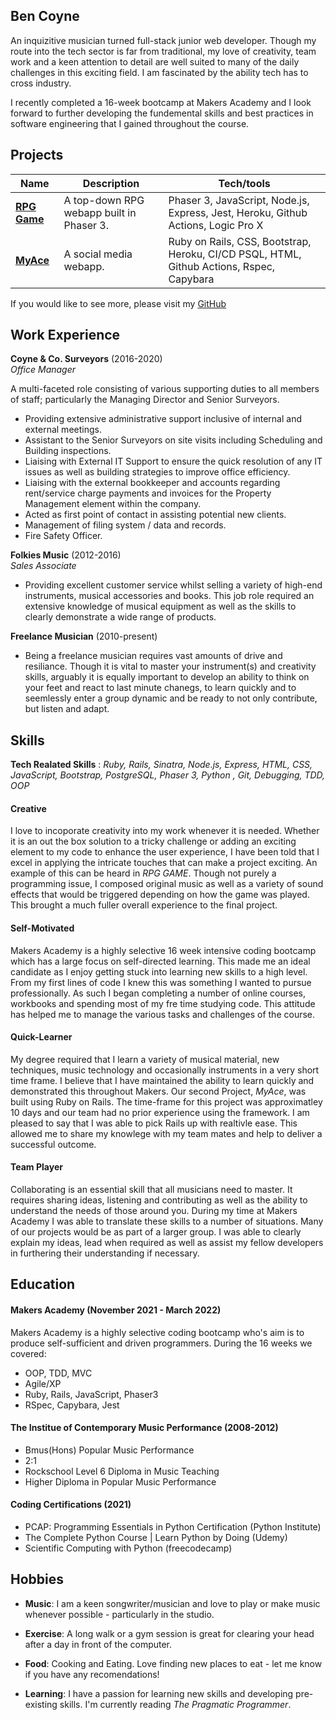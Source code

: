 ## Ben Coyne

An inquizitive musician turned full-stack junior web developer. Though my route into the tech sector is far from traditional, my love of creativity, team work and a keen attention to detail are well suited to many of the daily challenges in this exciting field. I am fascinated by the ability tech has to cross industry.

I recently completed a 16-week bootcamp at Makers Academy and I look forward to further developing the fundemental skills and best practices in software engineering that I gained throughout the course.

## Projects

| Name                         | Description       | Tech/tools        |
| ---------------------------- | ----------------- | ----------------- |
|**<a href="https://github.com/BenCoyne/RPG-Game">RPG Game</a>**            | A top-down RPG webapp built in Phaser 3. | Phaser 3, JavaScript, Node.js, Express, Jest, Heroku, Github Actions, Logic Pro X  |
| **<a href ="https://github.com/BenCoyne/Team-myAce-acebook-rails-template">MyAce</a>** | A social media webapp. | Ruby on Rails, CSS, Bootstrap, Heroku, CI/CD PSQL, HTML, Github Actions, Rspec, Capybara               |

If you would like to see more, please visit my <a href="https://github.com/BenCoyne">GitHub</a>

## Work Experience

**Coyne & Co. Surveyors** (2016-2020)  
_Office Manager_

A multi-faceted role consisting of various supporting duties to all members of staff; particularly the Managing Director and Senior Surveyors.

- Providing extensive administrative support inclusive of internal and external meetings.
- Assistant to the Senior Surveyors on site visits including Scheduling and Building inspections.
- Liaising with External IT Support to ensure the quick resolution of any IT issues as well as building strategies to improve office efficiency.
- Liaising with the external bookkeeper and accounts regarding rent/service charge payments and invoices for the Property Management element within the company.
- Acted as first point of contact in assisting potential new clients.
- Management of filing system / data and records.
- Fire Safety Officer.

**Folkies Music** (2012-2016)  
_Sales Associate_

- Providing excellent customer service whilst selling a variety of high-end instruments, musical accessories and books. This job role required an extensive knowledge of musical equipment as well as the skills to clearly demonstrate a wide range of products.

**Freelance Musician** (2010-present) 

- Being a freelance musician requires vast amounts of drive and resiliance. Though it is vital to master your instrument(s) and creativity skills, arguably it is equally important to develop an ability to think on your feet and react to last minute chanegs, to learn quickly and to seemlessly enter a group dynamic and be ready to not only contribute, but listen and adapt.

## Skills

**Tech Realated Skills** :<i> Ruby, Rails, Sinatra, Node.js, Express, HTML, CSS, JavaScript, Bootstrap, PostgreSQL, Phaser 3, Python , Git, Debugging, TDD, OOP</i>

#### Creative

I love to incoporate creativity into my work whenever it is needed. Whether it is an out the box solution to a tricky challenge or adding an exciting element to my code to enhance the user experience, I have been told that I excel in applying the intricate touches that can make a project exciting. An example of this can be heard in <i>RPG GAME</i>. Though not purely a programming issue, I composed original music as well as a variety of sound effects that would be triggered depending on how the game was played. This brought a much fuller overall experience to the final project.

#### Self-Motivated

Makers Academy is a highly selective 16 week intensive coding bootcamp which has a large focus on self-directed learning. This made me an ideal candidate as I enjoy getting stuck into learning new skills to a high level. From my first lines of code I knew this was something I wanted to pursue professionally. As such I began completing a number of online courses, workbooks and spending most of my fre time studying code. This attitude has helped me to manage the various tasks and challenges of the course. 


#### Quick-Learner

My degree required that I learn a variety of musical material, new techniques, music technology and occasionally instruments in a very short time frame. I believe that I have maintained the ability to learn quickly and demonstrated this throughout Makers. Our second Project, <i>MyAce</i>, was built using Ruby on Rails. The time-frame for this project was approximatley 10 days and our team had no prior experience using the framework. I am pleased to say that I was able to pick Rails up with realtivle ease. This allowed me to share my knowlege with my team mates and help to deliver a successful outcome.


#### Team Player

Collaborating is an essential skill that all musicians need to master. It requires sharing ideas, listening and contributing as well as the ability to understand the needs of those around you. During my time at Makers Academy I was able to translate these skills to a number of situations. Many of our projects would be as part of a larger group. I was able to clearly explain my ideas, lead when required as well as assist my fellow developers in furthering their understanding if necessary.

## Education

#### Makers Academy (November 2021 - March 2022)

Makers Academy is a highly selective coding bootcamp who's aim is to produce self-sufficient and driven programmers. During the 16 weeks we covered:

- OOP, TDD, MVC
- Agile/XP
- Ruby, Rails, JavaScript, Phaser3
- RSpec, Capybara, Jest

#### The Institue of Contemporary Music Performance (2008-2012)

- Bmus(Hons) Popular Music Performance
- 2:1
- Rockschool Level 6 Diploma in Music Teaching 
- Higher Diploma in Popular Music Performance

#### Coding Certifications (2021)

- PCAP: Programming Essentials in Python Certification (Python Institute)
- The Complete Python Course | Learn Python by Doing (Udemy)
- Scientific Computing with Python (freecodecamp)


## Hobbies

- **Music**: I am a keen songwriter/musician and love to play or make music whenever possible - particularly in the studio.

- **Exercise**: A long walk or a gym session is great for clearing your head after a day in front of the computer.

- **Food**: Cooking and Eating. Love finding new places to eat - let me know if you have any recomendations!

- **Learning**: I have a passion for learning new skills and developing pre-existing skills. I'm currently reading <i>The Pragmatic Programmer</i>.   
